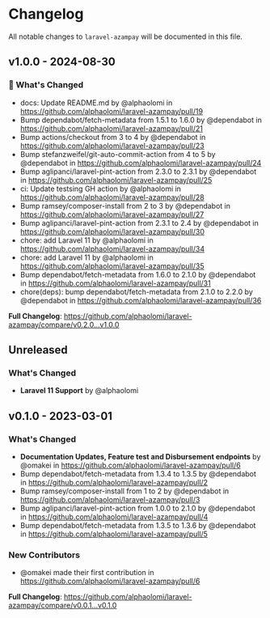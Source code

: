 # Changelog

All notable changes to `laravel-azampay` will be documented in this file.

## v1.0.0 - 2024-08-30

### 🎉  What's Changed

* docs: Update README.md by @alphaolomi in https://github.com/alphaolomi/laravel-azampay/pull/19
* Bump dependabot/fetch-metadata from 1.5.1 to 1.6.0 by @dependabot in https://github.com/alphaolomi/laravel-azampay/pull/21
* Bump actions/checkout from 3 to 4 by @dependabot in https://github.com/alphaolomi/laravel-azampay/pull/23
* Bump stefanzweifel/git-auto-commit-action from 4 to 5 by @dependabot in https://github.com/alphaolomi/laravel-azampay/pull/24
* Bump aglipanci/laravel-pint-action from 2.3.0 to 2.3.1 by @dependabot in https://github.com/alphaolomi/laravel-azampay/pull/25
* ci: Update testsing GH action by @alphaolomi in https://github.com/alphaolomi/laravel-azampay/pull/28
* Bump ramsey/composer-install from 2 to 3 by @dependabot in https://github.com/alphaolomi/laravel-azampay/pull/27
* Bump aglipanci/laravel-pint-action from 2.3.1 to 2.4 by @dependabot in https://github.com/alphaolomi/laravel-azampay/pull/30
* chore: add Laravel 11 by @alphaolomi in https://github.com/alphaolomi/laravel-azampay/pull/34
* chore: add Laravel 11 by @alphaolomi in https://github.com/alphaolomi/laravel-azampay/pull/35
* Bump dependabot/fetch-metadata from 1.6.0 to 2.1.0 by @dependabot in https://github.com/alphaolomi/laravel-azampay/pull/31
* chore(deps): bump dependabot/fetch-metadata from 2.1.0 to 2.2.0 by @dependabot in https://github.com/alphaolomi/laravel-azampay/pull/36

**Full Changelog**: https://github.com/alphaolomi/laravel-azampay/compare/v0.2.0...v1.0.0

## Unreleased

### What's Changed

- **Laravel 11 Support** by @alphaolomi

## v0.1.0 - 2023-03-01

### What's Changed

- **Documentation Updates, Feature test and Disbursement endpoints** by @omakei in https://github.com/alphaolomi/laravel-azampay/pull/6
- Bump dependabot/fetch-metadata from 1.3.4 to 1.3.5 by @dependabot in https://github.com/alphaolomi/laravel-azampay/pull/2
- Bump ramsey/composer-install from 1 to 2 by @dependabot in https://github.com/alphaolomi/laravel-azampay/pull/3
- Bump aglipanci/laravel-pint-action from 1.0.0 to 2.1.0 by @dependabot in https://github.com/alphaolomi/laravel-azampay/pull/4
- Bump dependabot/fetch-metadata from 1.3.5 to 1.3.6 by @dependabot in https://github.com/alphaolomi/laravel-azampay/pull/5

### New Contributors

- @omakei made their first contribution in https://github.com/alphaolomi/laravel-azampay/pull/6

**Full Changelog**: https://github.com/alphaolomi/laravel-azampay/compare/v0.0.1...v0.1.0
